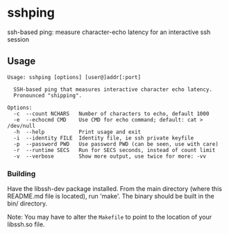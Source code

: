 # sshping
ssh-based ping: measure character-echo latency for an interactive ssh session

## Usage
```
Usage: sshping [options] [user@]addr[:port]
 
  SSH-based ping that measures interactive character echo latency.
  Pronounced "shipping".
 
Options:
  -c  --count NCHARS   Number of characters to echo, default 1000
  -e  --echocmd CMD    Use CMD for echo command; default: cat > /dev/null
  -h  --help           Print usage and exit
  -i  --identity FILE  Identity file, ie ssh private keyfile
  -p  --password PWD   Use password PWD (can be seen, use with care)
  -r  --runtime SECS   Run for SECS seconds, instead of count limit
  -v  --verbose        Show more output, use twice for more: -vv
```

### Building

Have the libssh-dev package installed.  From the main directory (where 
this README.md file is located), run 'make'.  The binary should be 
built in the bin/ directory.

Note: You may have to alter the `Makefile` to point to the location of 
your libssh.so file.

